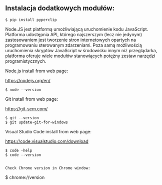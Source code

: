## Instalacja dodatkowych modułów:
```
$ pip install pyperclip

```
Node.JS jest platformą umożliwiającą uruchomienie kodu JavaScript. Platforma udostępnia API, którego najszerszym (lecz nie jedynym) zastosowaniem jest tworzenie stron internetowych opartych na programowaniu sterowanym zdarzeniami. Poza samą możliwością uruchomienia skryptów JavaScript w środowisku innym niż przeglądarka, platforma oferuje wiele modułów stanowiących potężny zestaw narzędzi programistycznych. 

Node.js install from web page:

https://nodejs.org/en/

```
$ node --version 
```

Git install from web page:

https://git-scm.com/

```
$ git --version
$ git update-git-for-windows
```
Visual Studio Code install from web page:

https://code.visualstudio.com/download
```
$ code -help
$ code --version


Check Chrome version in Chrome window:

```
$ chrome://version
```
